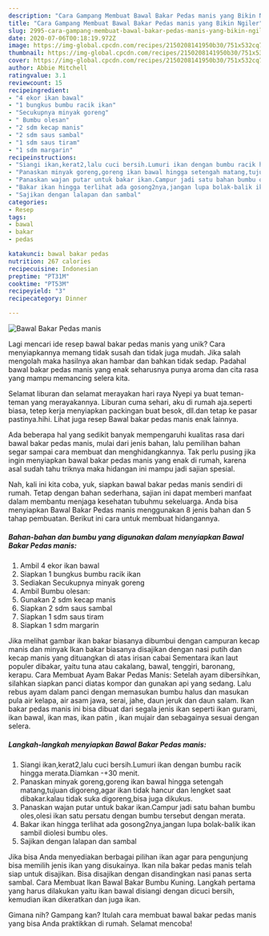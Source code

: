 ```yaml
---
description: "Cara Gampang Membuat Bawal Bakar Pedas manis yang Bikin Ngiler"
title: "Cara Gampang Membuat Bawal Bakar Pedas manis yang Bikin Ngiler"
slug: 2995-cara-gampang-membuat-bawal-bakar-pedas-manis-yang-bikin-ngiler
date: 2020-07-06T00:18:19.972Z
image: https://img-global.cpcdn.com/recipes/2150208141950b30/751x532cq70/bawal-bakar-pedas-manis-foto-resep-utama.jpg
thumbnail: https://img-global.cpcdn.com/recipes/2150208141950b30/751x532cq70/bawal-bakar-pedas-manis-foto-resep-utama.jpg
cover: https://img-global.cpcdn.com/recipes/2150208141950b30/751x532cq70/bawal-bakar-pedas-manis-foto-resep-utama.jpg
author: Abbie Mitchell
ratingvalue: 3.1
reviewcount: 15
recipeingredient:
- "4 ekor ikan bawal"
- "1 bungkus bumbu racik ikan"
- "Secukupnya minyak goreng"
- " Bumbu olesan"
- "2 sdm kecap manis"
- "2 sdm saus sambal"
- "1 sdm saus tiram"
- "1 sdm margarin"
recipeinstructions:
- "Siangi ikan,kerat2,lalu cuci bersih.Lumuri ikan dengan bumbu racik hingga merata.Diamkan -+30 menit."
- "Panaskan minyak goreng,goreng ikan bawal hingga setengah matang,tujuan digoreng,agar ikan tidak hancur dan lengket saat dibakar.kalau tidak suka digoreng,bisa juga dikukus."
- "Panaskan wajan putar untuk bakar ikan.Campur jadi satu bahan bumbu oles,olesi ikan satu persatu dengan bumbu tersebut dengan merata."
- "Bakar ikan hingga terlihat ada gosong2nya,jangan lupa bolak-balik ikan sambil diolesi bumbu oles."
- "Sajikan dengan lalapan dan sambal"
categories:
- Resep
tags:
- bawal
- bakar
- pedas

katakunci: bawal bakar pedas 
nutrition: 267 calories
recipecuisine: Indonesian
preptime: "PT31M"
cooktime: "PT53M"
recipeyield: "3"
recipecategory: Dinner

---
```



![Bawal Bakar Pedas manis](https://img-global.cpcdn.com/recipes/2150208141950b30/751x532cq70/bawal-bakar-pedas-manis-foto-resep-utama.jpg)

Lagi mencari ide resep bawal bakar pedas manis yang unik? Cara menyiapkannya memang tidak susah dan tidak juga mudah. Jika salah mengolah maka hasilnya akan hambar dan bahkan tidak sedap. Padahal bawal bakar pedas manis yang enak seharusnya punya aroma dan cita rasa yang mampu memancing selera kita.

Selamat liburan dan selamat merayakan hari raya Nyepi ya buat teman-teman yang merayakannya. Liburan cuma sehari, aku di rumah aja.seperti biasa, tetep kerja menyiapkan packingan buat besok, dll.dan tetap ke pasar pastinya.hihi. Lihat juga resep Bawal bakar pedas manis enak lainnya.

Ada beberapa hal yang sedikit banyak mempengaruhi kualitas rasa dari bawal bakar pedas manis, mulai dari jenis bahan, lalu pemilihan bahan segar sampai cara membuat dan menghidangkannya. Tak perlu pusing jika ingin menyiapkan bawal bakar pedas manis yang enak di rumah, karena asal sudah tahu triknya maka hidangan ini mampu jadi sajian spesial.


Nah, kali ini kita coba, yuk, siapkan bawal bakar pedas manis sendiri di rumah. Tetap dengan bahan sederhana, sajian ini dapat memberi manfaat dalam membantu menjaga kesehatan tubuhmu sekeluarga. Anda bisa menyiapkan Bawal Bakar Pedas manis menggunakan 8 jenis bahan dan 5 tahap pembuatan. Berikut ini cara untuk membuat hidangannya.

<!--inarticleads1-->

##### Bahan-bahan dan bumbu yang digunakan dalam menyiapkan Bawal Bakar Pedas manis:

1. Ambil 4 ekor ikan bawal
1. Siapkan 1 bungkus bumbu racik ikan
1. Sediakan Secukupnya minyak goreng
1. Ambil  Bumbu olesan:
1. Gunakan 2 sdm kecap manis
1. Siapkan 2 sdm saus sambal
1. Siapkan 1 sdm saus tiram
1. Siapkan 1 sdm margarin


Jika melihat gambar ikan bakar biasanya dibumbui dengan campuran kecap manis dan minyak Ikan bakar biasanya disajikan dengan nasi putih dan kecap manis yang dituangkan di atas irisan cabai Sementara ikan laut populer dibakar, yaitu tuna atau cakalang, bawal, tenggiri, baronang, kerapu. Cara Membuat Ayam Bakar Pedas Manis: Setelah ayam dibersihkan, silahkan siapkan panci diatas kompor dan gunakan api yang sedang. Lalu rebus ayam dalam panci dengan memasukan bumbu halus dan masukan pula air kelapa, air asam jawa, serai, jahe, daun jeruk dan daun salam. Ikan bakar pedas manis ini bisa dibuat dari segala jenis ikan seperti ikan gurami, ikan bawal, ikan mas, ikan patin , ikan mujair dan sebagainya sesuai dengan selera. 

<!--inarticleads2-->

##### Langkah-langkah menyiapkan Bawal Bakar Pedas manis:

1. Siangi ikan,kerat2,lalu cuci bersih.Lumuri ikan dengan bumbu racik hingga merata.Diamkan -+30 menit.
1. Panaskan minyak goreng,goreng ikan bawal hingga setengah matang,tujuan digoreng,agar ikan tidak hancur dan lengket saat dibakar.kalau tidak suka digoreng,bisa juga dikukus.
1. Panaskan wajan putar untuk bakar ikan.Campur jadi satu bahan bumbu oles,olesi ikan satu persatu dengan bumbu tersebut dengan merata.
1. Bakar ikan hingga terlihat ada gosong2nya,jangan lupa bolak-balik ikan sambil diolesi bumbu oles.
1. Sajikan dengan lalapan dan sambal


Jika bisa Anda menyediakan berbagai pilihan ikan agar para pengunjung bisa memilih jenis ikan yang disukainya. Ikan nila bakar pedas manis telah siap untuk disajikan. Bisa disajikan dengan disandingkan nasi panas serta sambal. Cara Membuat Ikan Bawal Bakar Bumbu Kuning. Langkah pertama yang harus dilakukan yaitu ikan bawal disiangi dengan dicuci bersih, kemudian ikan dikeratkan dan juga ikan. 

Gimana nih? Gampang kan? Itulah cara membuat bawal bakar pedas manis yang bisa Anda praktikkan di rumah. Selamat mencoba!
